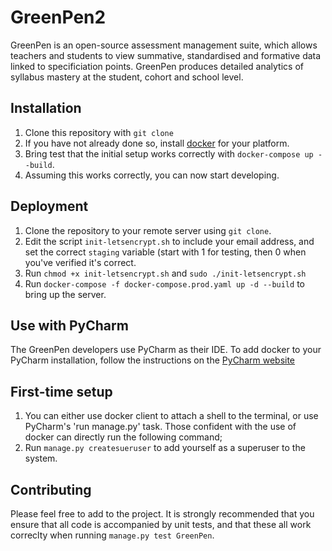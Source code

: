 # GreenPen2

GreenPen is an open-source assessment management suite, which allows teachers and students to view summative, standardised and formative data linked to specificiation points. GreenPen produces detailed analytics of syllabus mastery at the student, cohort and school level.

## Installation

1. Clone this repository with `git clone`
2. If you have not already done so, install [docker](https://www.docker.com/get-started) for your platform.
3. Bring test that the initial setup works correctly with `docker-compose up --build`.
4. Assuming this works correctly, you can now start developing.

## Deployment

1. Clone the repository to your remote server using `git clone`.
2. Edit the script `init-letsencrypt.sh` to include your email address, and set the correct `staging` variable (start with 1 for testing, then 0 when you've verified it's correct.
3. Run `chmod +x init-letsencrypt.sh` and `sudo ./init-letsencrypt.sh`
4. Run `docker-compose -f docker-compose.prod.yaml up -d --build` to bring up the server.

## Use with PyCharm

The GreenPen developers use PyCharm as their IDE. To add docker to your PyCharm installation, follow the instructions on the [PyCharm website](https://www.jetbrains.com/help/pycharm/using-docker-as-a-remote-interpreter.html)

## First-time setup

1. You can either use docker client to attach a shell to the terminal, or use PyCharm's 'run manage.py' task. Those confident with the use of docker can directly run the following command;
2. Run `manage.py createsueruser` to add yourself as a superuser to the system.

## Contributing

Please feel free to add to the project. It is strongly recommended that you ensure that all code is accompanied by unit tests, and that these all work correclty when running `manage.py test GreenPen`.
